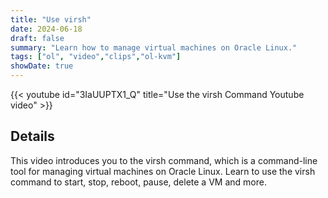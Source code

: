 ```yaml
---
title: "Use virsh"
date: 2024-06-18
draft: false
summary: "Learn how to manage virtual machines on Oracle Linux."
tags: ["ol", "video","clips","ol-kvm"]
showDate: true
---
```


{{< youtube id="3IaUUPTX1_Q" title="Use the virsh Command Youtube video" >}}

## Details

This video introduces you to the virsh command, which is a command-line tool for managing virtual machines on Oracle Linux. Learn to use the virsh command to start, stop, reboot, pause, delete a VM and more.
